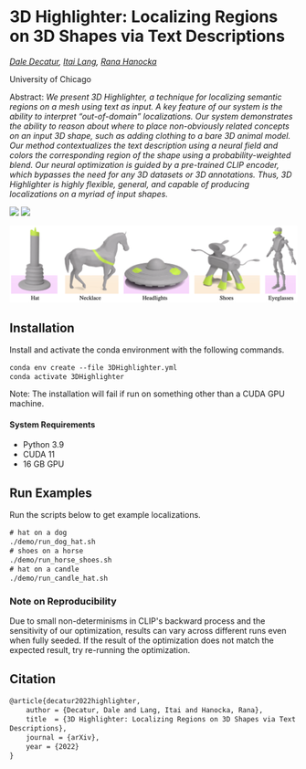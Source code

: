 # 3D Highlighter: Localizing Regions on 3D Shapes via Text Descriptions

*[Dale Decatur](https://ddecatur.github.io/), [Itai Lang](https://scholar.google.com/citations?user=q0bBhtsAAAAJ&hl=en), [Rana Hanocka](https://people.cs.uchicago.edu/~ranahanocka/)*

University of Chicago

Abstract: *We present 3D Highlighter, a technique for localizing semantic regions on a mesh using text as input. A key feature of our system is the ability to interpret “out-of-domain” localizations. Our system demonstrates the ability to reason about where to place non-obviously related concepts on an input 3D shape, such as adding clothing to a bare 3D animal model. Our method contextualizes the text description using a neural field and colors the corresponding region of the shape using a probability-weighted blend. Our neural optimization is guided by a pre-trained CLIP encoder, which bypasses the need for any 3D datasets or 3D annotations. Thus, 3D Highlighter is highly flexible, general, and capable of producing localizations on a myriad of input shapes.*


<!-- ### [[Project Page](https://threedle.github.io/3DHighlighter/)] [[ArXiv]()] -->
<a href="https://threedle.github.io/3DHighlighter/static/media/paper.pdf"><img src="https://img.shields.io/badge/arXiv-3DHighlighter-b31b1b.svg" height=22.5></a>
<a href="https://threedle.github.io/3DHighlighter"><img src="https://img.shields.io/website?down_color=lightgrey&down_message=offline&label=Project%20Page&up_color=lightgreen&up_message=online&url=https%3A%2F%2Fpals.ttic.edu%2Fp%2Fscore-jacobian-chaining" height=22.5></a>
<!-- [![arXiv](https://img.shields.io/badge/arXiv-3DHighlighter-b31b1b.svg)](media/paper.pdf) -->
<!-- ![Pytorch](https://img.shields.io/badge/PyTorch->=1.12.1-Red?logo=pytorch) -->
<!-- ![CUDA](https://img.shields.io/badge/CUDA->=11.3.1-Red?logo=CUDA) -->

![teaser](./media/teaser.png)


## Installation

Install and activate the conda environment with the following commands. 
```
conda env create --file 3DHighlighter.yml
conda activate 3DHighlighter
```
Note: The installation will fail if run on something other than a CUDA GPU machine.

#### System Requirements
- Python 3.9
- CUDA 11
- 16 GB GPU

## Run Examples
Run the scripts below to get example localizations.
```
# hat on a dog
./demo/run_dog_hat.sh
# shoes on a horse
./demo/run_horse_shoes.sh
# hat on a candle
./demo/run_candle_hat.sh
```

### Note on Reproducibility
Due to small non-determinisms in CLIP's backward process and the sensitivity of our optimization, results can vary across different runs even when fully seeded. If the result of the optimization does not match the expected result, try re-running the optimization.


## Citation
```
@article{decatur2022highlighter,
    author = {Decatur, Dale and Lang, Itai and Hanocka, Rana},
    title  = {3D Highlighter: Localizing Regions on 3D Shapes via Text Descriptions},
    journal = {arXiv},
    year = {2022}
}
```
